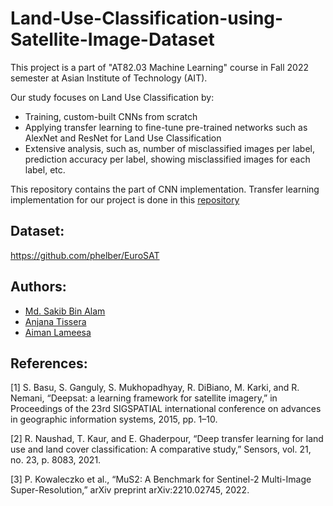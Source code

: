 # Land-Use-Classification-using-Satellite-Image-Dataset <br>
This project is a part of "AT82.03 Machine Learning" course in Fall 2022 semester at Asian Institute of Technology (AIT). <br>

Our study focuses on Land Use Classification by: <br>
- Training, custom-built CNNs from scratch <br>
- Applying  transfer learning to fine-tune pre-trained networks such as AlexNet and ResNet for Land Use Classification <br>
- Extensive analysis, such as, number of misclassified images per label, prediction accuracy per label, showing misclassified images for each label, etc.

This repository contains the part of CNN implementation. Transfer learning implementation for our project is done in this [repository](https://github.com/tisserapac/ML_Project_2022)

## Dataset: 
https://github.com/phelber/EuroSAT

## Authors:
- [Md. Sakib Bin Alam](https://github.com/SakibBinAlam)
- [Anjana Tissera](https://github.com/tisserapac)
- [Aiman Lameesa](https://github.com/aimanlameesa)

## References:
[1]  S. Basu, S. Ganguly, S. Mukhopadhyay, R. DiBiano, M. Karki, and R. Nemani, “Deepsat: a learning framework for satellite 
      imagery,” in Proceedings of the 23rd SIGSPATIAL international conference on advances in geographic information systems, 2015, 
      pp. 1–10.

[2] R. Naushad, T. Kaur, and E. Ghaderpour, “Deep transfer learning for land use and land cover classification: A comparative study,” 
     Sensors, vol. 21, no. 23, p. 8083, 2021.

[3] P. Kowaleczko et al., “MuS2: A Benchmark for Sentinel-2 Multi-Image Super-Resolution,” arXiv preprint arXiv:2210.02745, 2022.
